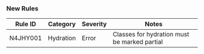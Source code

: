 ### New Rules

Rule ID | Category | Severity | Notes
--------|----------|----------|-------
N4JHY001 | Hydration | Error | Classes for hydration must be marked partial

